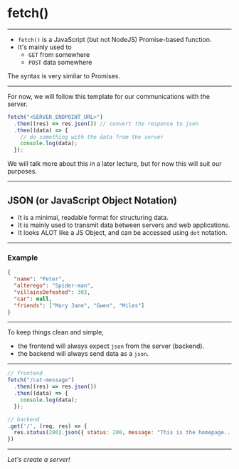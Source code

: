 # fetch()

---

- `fetch()` is a JavaScript (but not NodeJS) Promise-based function.
- It's mainly used to
  - `GET` from somewhere
  - `POST` data somewhere

The syntax is very similar to Promises.

---

For now, we will follow this template for our communications with the server.

```js
fetch("<SERVER_ENDPOINT_URL>")
  .then((res) => res.json()) // convert the response to json
  .then((data) => {
    // do something with the data from the server
    console.log(data);
  });
```

We will talk more about this in a later lecture, but for now this will suit our purposes.

---

## JSON (or JavaScript Object Notation)

- It is a minimal, readable format for structuring data.
- It is mainly used to transmit data between servers and web applications.
- It looks ALOT like a JS Object, and can be accessed using `dot` notation.

---

### Example

```json
{
  "name": "Peter",
  "alterego": "Spider-man",
  "villainsDefeated": 303,
  "car": null,
  "friends": ["Mary Jane", "Gwen", "Miles"]
}
```

---

To keep things clean and simple,

- the frontend will always expect `json` from the server (backend).
- the backend will always send data as a `json`.

---

```js
// frontend
fetch("/cat-message")
  .then((res) => res.json())
  .then((data) => {
    console.log(data);
  });
```

```js
// backend
.get('/', (req, res) => {
  res.status(200).json({ status: 200, message: "This is the homepage... it's empty :(" });
})
```

---

_Let's create a server!_
